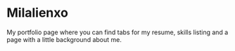 # Milalienxo
 
My portfolio page where you can find tabs for my resume, skills listing and a page with a little background about me.
